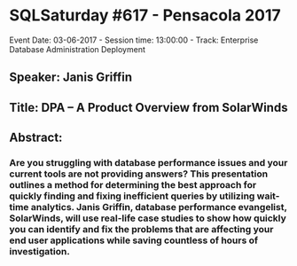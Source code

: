 # SQLSaturday #617 - Pensacola 2017
Event Date: 03-06-2017 - Session time: 13:00:00 - Track: Enterprise Database Administration  Deployment
## Speaker: Janis Griffin
## Title: DPA – A Product Overview from SolarWinds
## Abstract:
### Are you struggling with database performance issues and your current tools are not providing answers? This presentation outlines a method for determining the best approach for quickly finding and fixing inefficient queries by utilizing wait-time analytics. Janis Griffin, database performance evangelist, SolarWinds, will use real-life case studies to show how quickly you can identify and fix the problems that are affecting your end user applications while saving countless of hours of investigation.
